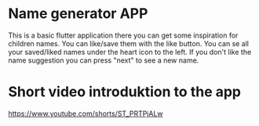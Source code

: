# Name generator APP

This is a basic flutter application there you can get some inspiration for children names.
You can like/save them with the like button. You can se all your saved/liked names under the heart icon to the left. If you don't like the name suggestion you can press "next" to see a new name.

# Short video introduktion to the app

https://www.youtube.com/shorts/ST_PRTPjALw
